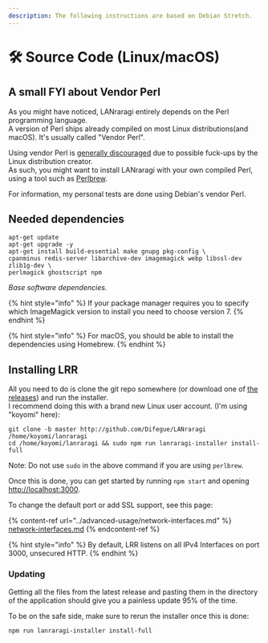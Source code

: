 ```yaml
---
description: The following instructions are based on Debian Stretch.
---
```


# 🛠 Source Code (Linux/macOS)

## A small FYI about Vendor Perl

As you might have noticed, LANraragi entirely depends on the Perl programming language.\
A version of Perl ships already compiled on most Linux distributions(and macOS). It's usually called "Vendor Perl".

Using vendor Perl is [generally discouraged](http://www.modernperlbooks.com/mt/2012/01/avoiding-the-vendor-perl-fad-diet.html) due to possible fuck-ups by the Linux distribution creator.\
As such, you might want to install LANraragi with your own compiled Perl, using a tool such as [Perlbrew](https://perlbrew.pl).

For information, my personal tests are done using Debian's vendor Perl.

## Needed dependencies

```
apt-get update
apt-get upgrade -y
apt-get install build-essential make gnupg pkg-config \
cpanminus redis-server libarchive-dev imagemagick webp libssl-dev zlib1g-dev \
perlmagick ghostscript npm
```

_Base software dependencies._

{% hint style="info" %}
If your package manager requires you to specify which ImageMagick version to install you need to choose version 7.
{% endhint %}

{% hint style="info" %}
For macOS, you should be able to install the dependencies using Homebrew.
{% endhint %}

## Installing LRR

All you need to do is clone the git repo somewhere (or download one of [the releases](https://github.com/Difegue/LANraragi/releases)) and run the installer.\
I recommend doing this with a brand new Linux user account. (I'm using "koyomi" here):

```
git clone -b master http://github.com/Difegue/LANraragi /home/koyomi/lanraragi
cd /home/koyomi/lanraragi && sudo npm run lanraragi-installer install-full
```

Note: Do not use `sudo` in the above command if you are using `perlbrew`.

Once this is done, you can get started by running `npm start` and opening [http://localhost:3000](http://localhost:3000).

To change the default port or add SSL support, see this page:

{% content-ref url="../advanced-usage/network-interfaces.md" %}
[network-interfaces.md](../advanced-usage/network-interfaces.md)
{% endcontent-ref %}

{% hint style="info" %}
By default, LRR listens on all IPv4 Interfaces on port 3000, unsecured HTTP.
{% endhint %}

### Updating

Getting all the files from the latest release and pasting them in the directory of the application should give you a painless update 95% of the time.

To be on the safe side, make sure to rerun the installer once this is done:

```bash
npm run lanraragi-installer install-full
```

